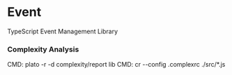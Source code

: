 # Event
TypeScript Event Management Library

### Complexity Analysis
CMD: plato -r -d complexity/report lib
CMD: cr --config .complexrc ./src/*.js